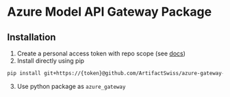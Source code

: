 # Azure Model API Gateway Package

## Installation

1. Create a personal access token with repo scope (see [docs](https://help.github.com/en/github/authenticating-to-github/creating-a-personal-access-token-for-the-command-line#creating-a-token))
2. Install directly using pip

```bash
pip install git+https://{token}@github.com/ArtifactSwiss/azure-gateway-pkg.git
```

3. Use python package as `azure_gateway`
